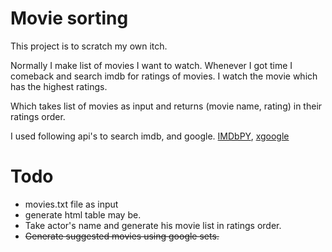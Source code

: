 Movie sorting
=============
This project is to scratch my own itch.  

Normally I make list of movies I want to watch. Whenever I got time I comeback and search imdb for ratings of movies. I watch the movie which has the highest ratings.  
  
Which takes list of movies as input and returns (movie name, rating) in their ratings order.

I used following api's to search imdb, and google.
[IMDbPY](http://imdbpy.sourceforge.net/), [xgoogle](http://www.catonmat.net/blog/python-library-for-google-search/)

Todo
=====
* movies.txt file as input
* generate html table may be.
* Take actor's name and generate his movie list in ratings order.
* <strike> Generate suggested movies using google sets. </strike>
